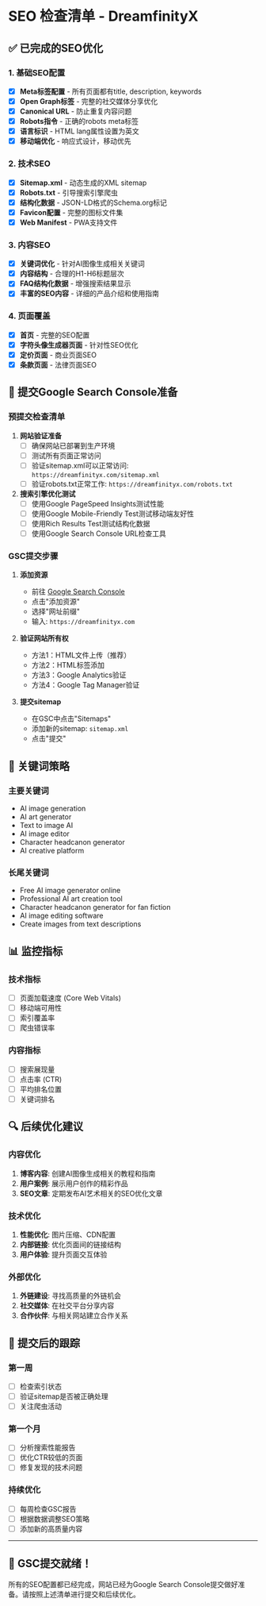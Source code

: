 # SEO 检查清单 - DreamfinityX

## ✅ 已完成的SEO优化

### 1. 基础SEO配置
- [x] **Meta标签配置** - 所有页面都有title, description, keywords
- [x] **Open Graph标签** - 完整的社交媒体分享优化
- [x] **Canonical URL** - 防止重复内容问题
- [x] **Robots指令** - 正确的robots meta标签
- [x] **语言标识** - HTML lang属性设置为英文
- [x] **移动端优化** - 响应式设计，移动优先

### 2. 技术SEO
- [x] **Sitemap.xml** - 动态生成的XML sitemap
- [x] **Robots.txt** - 引导搜索引擎爬虫
- [x] **结构化数据** - JSON-LD格式的Schema.org标记
- [x] **Favicon配置** - 完整的图标文件集
- [x] **Web Manifest** - PWA支持文件

### 3. 内容SEO
- [x] **关键词优化** - 针对AI图像生成相关关键词
- [x] **内容结构** - 合理的H1-H6标题层次
- [x] **FAQ结构化数据** - 增强搜索结果显示
- [x] **丰富的SEO内容** - 详细的产品介绍和使用指南

### 4. 页面覆盖
- [x] **首页** - 完整的SEO配置
- [x] **字符头像生成器页面** - 针对性SEO优化
- [x] **定价页面** - 商业页面SEO
- [x] **条款页面** - 法律页面SEO

## 🔧 提交Google Search Console准备

### 预提交检查清单
1. **网站验证准备**
   - [ ] 确保网站已部署到生产环境
   - [ ] 测试所有页面正常访问
   - [ ] 验证sitemap.xml可以正常访问: `https://dreamfinityx.com/sitemap.xml`
   - [ ] 验证robots.txt正常工作: `https://dreamfinityx.com/robots.txt`

2. **搜索引擎优化测试**
   - [ ] 使用Google PageSpeed Insights测试性能
   - [ ] 使用Google Mobile-Friendly Test测试移动端友好性
   - [ ] 使用Rich Results Test测试结构化数据
   - [ ] 使用Google Search Console URL检查工具

### GSC提交步骤
1. **添加资源**
   - 前往 [Google Search Console](https://search.google.com/search-console/)
   - 点击"添加资源"
   - 选择"网址前缀"
   - 输入: `https://dreamfinityx.com`

2. **验证网站所有权**
   - 方法1：HTML文件上传（推荐）
   - 方法2：HTML标签添加
   - 方法3：Google Analytics验证
   - 方法4：Google Tag Manager验证

3. **提交sitemap**
   - 在GSC中点击"Sitemaps"
   - 添加新的sitemap: `sitemap.xml`
   - 点击"提交"

## 🎯 关键词策略

### 主要关键词
- AI image generation
- AI art generator
- Text to image AI
- AI image editor
- Character headcanon generator
- AI creative platform

### 长尾关键词
- Free AI image generator online
- Professional AI art creation tool
- Character headcanon generator for fan fiction
- AI image editing software
- Create images from text descriptions

## 📊 监控指标

### 技术指标
- [ ] 页面加载速度 (Core Web Vitals)
- [ ] 移动端可用性
- [ ] 索引覆盖率
- [ ] 爬虫错误率

### 内容指标
- [ ] 搜索展现量
- [ ] 点击率 (CTR)
- [ ] 平均排名位置
- [ ] 关键词排名

## 🔍 后续优化建议

### 内容优化
1. **博客内容**: 创建AI图像生成相关的教程和指南
2. **用户案例**: 展示用户创作的精彩作品
3. **SEO文章**: 定期发布AI艺术相关的SEO优化文章

### 技术优化
1. **性能优化**: 图片压缩、CDN配置
2. **内部链接**: 优化页面间的链接结构
3. **用户体验**: 提升页面交互体验

### 外部优化
1. **外链建设**: 寻找高质量的外链机会
2. **社交媒体**: 在社交平台分享内容
3. **合作伙伴**: 与相关网站建立合作关系

## 📝 提交后的跟踪

### 第一周
- [ ] 检查索引状态
- [ ] 验证sitemap是否被正确处理
- [ ] 关注爬虫活动

### 第一个月
- [ ] 分析搜索性能报告
- [ ] 优化CTR较低的页面
- [ ] 修复发现的技术问题

### 持续优化
- [ ] 每周检查GSC报告
- [ ] 根据数据调整SEO策略
- [ ] 添加新的高质量内容

---

## 🚀 GSC提交就绪！

所有的SEO配置都已经完成，网站已经为Google Search Console提交做好准备。请按照上述清单进行提交和后续优化。 